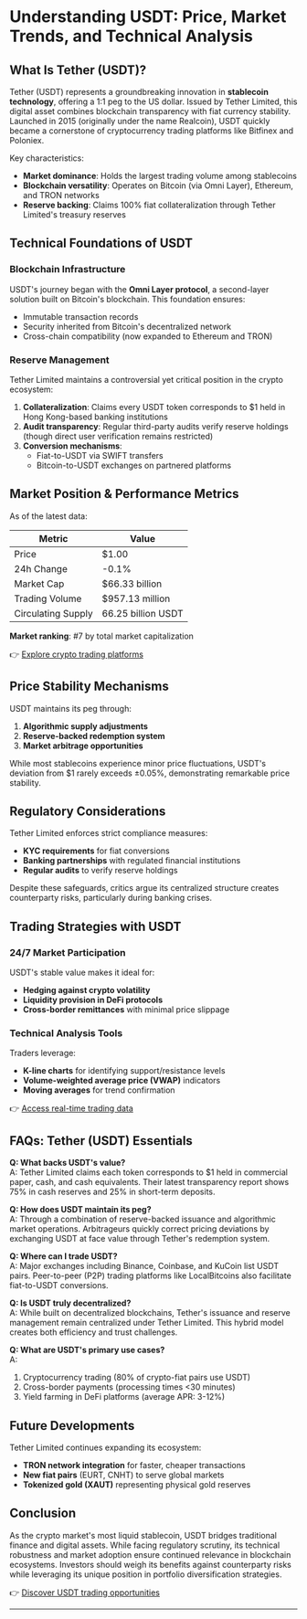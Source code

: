 # Understanding USDT: Price, Market Trends, and Technical Analysis  

## What Is Tether (USDT)?  
Tether (USDT) represents a groundbreaking innovation in **stablecoin technology**, offering a 1:1 peg to the US dollar. Issued by Tether Limited, this digital asset combines blockchain transparency with fiat currency stability. Launched in 2015 (originally under the name Realcoin), USDT quickly became a cornerstone of cryptocurrency trading platforms like Bitfinex and Poloniex.  

Key characteristics:  
- **Market dominance**: Holds the largest trading volume among stablecoins  
- **Blockchain versatility**: Operates on Bitcoin (via Omni Layer), Ethereum, and TRON networks  
- **Reserve backing**: Claims 100% fiat collateralization through Tether Limited's treasury reserves  

## Technical Foundations of USDT  
### Blockchain Infrastructure  
USDT's journey began with the **Omni Layer protocol**, a second-layer solution built on Bitcoin's blockchain. This foundation ensures:  
- Immutable transaction records  
- Security inherited from Bitcoin's decentralized network  
- Cross-chain compatibility (now expanded to Ethereum and TRON)  

### Reserve Management  
Tether Limited maintains a controversial yet critical position in the crypto ecosystem:  
1. **Collateralization**: Claims every USDT token corresponds to $1 held in Hong Kong-based banking institutions  
2. **Audit transparency**: Regular third-party audits verify reserve holdings (though direct user verification remains restricted)  
3. **Conversion mechanisms**:  
   - Fiat-to-USDT via SWIFT transfers  
   - Bitcoin-to-USDT exchanges on partnered platforms  

## Market Position & Performance Metrics  
As of the latest data:  

| Metric          | Value                |  
|-----------------|----------------------|  
| Price           | $1.00                |  
| 24h Change      | -0.1%                |  
| Market Cap      | $66.33 billion       |  
| Trading Volume  | $957.13 million      |  
| Circulating Supply | 66.25 billion USDT |  

**Market ranking**: #7 by total market capitalization  

👉 [Explore crypto trading platforms](https://bit.ly/okx-bonus)  

## Price Stability Mechanisms  
USDT maintains its peg through:  
1. **Algorithmic supply adjustments**  
2. **Reserve-backed redemption system**  
3. **Market arbitrage opportunities**  

While most stablecoins experience minor price fluctuations, USDT's deviation from $1 rarely exceeds ±0.05%, demonstrating remarkable price stability.  

## Regulatory Considerations  
Tether Limited enforces strict compliance measures:  
- **KYC requirements** for fiat conversions  
- **Banking partnerships** with regulated financial institutions  
- **Regular audits** to verify reserve holdings  

Despite these safeguards, critics argue its centralized structure creates counterparty risks, particularly during banking crises.  

## Trading Strategies with USDT  
### 24/7 Market Participation  
USDT's stable value makes it ideal for:  
- **Hedging against crypto volatility**  
- **Liquidity provision in DeFi protocols**  
- **Cross-border remittances** with minimal price slippage  

### Technical Analysis Tools  
Traders leverage:  
- **K-line charts** for identifying support/resistance levels  
- **Volume-weighted average price (VWAP)** indicators  
- **Moving averages** for trend confirmation  

👉 [Access real-time trading data](https://bit.ly/okx-bonus)  

## FAQs: Tether (USDT) Essentials  

**Q: What backs USDT's value?**  
A: Tether Limited claims each token corresponds to $1 held in commercial paper, cash, and cash equivalents. Their latest transparency report shows 75% in cash reserves and 25% in short-term deposits.  

**Q: How does USDT maintain its peg?**  
A: Through a combination of reserve-backed issuance and algorithmic market operations. Arbitrageurs quickly correct pricing deviations by exchanging USDT at face value through Tether's redemption system.  

**Q: Where can I trade USDT?**  
A: Major exchanges including Binance, Coinbase, and KuCoin list USDT pairs. Peer-to-peer (P2P) trading platforms like LocalBitcoins also facilitate fiat-to-USDT conversions.  

**Q: Is USDT truly decentralized?**  
A: While built on decentralized blockchains, Tether's issuance and reserve management remain centralized under Tether Limited. This hybrid model creates both efficiency and trust challenges.  

**Q: What are USDT's primary use cases?**  
A:  
1. Cryptocurrency trading (80% of crypto-fiat pairs use USDT)  
2. Cross-border payments (processing times <30 minutes)  
3. Yield farming in DeFi platforms (average APR: 3-12%)  

## Future Developments  
Tether Limited continues expanding its ecosystem:  
- **TRON network integration** for faster, cheaper transactions  
- **New fiat pairs** (EURT, CNHT) to serve global markets  
- **Tokenized gold (XAUT)** representing physical gold reserves  

## Conclusion  
As the crypto market's most liquid stablecoin, USDT bridges traditional finance and digital assets. While facing regulatory scrutiny, its technical robustness and market adoption ensure continued relevance in blockchain ecosystems. Investors should weigh its benefits against counterparty risks while leveraging its unique position in portfolio diversification strategies.  

👉 [Discover USDT trading opportunities](https://bit.ly/okx-bonus)  

---  